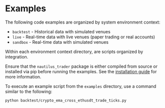 # Examples

The following code examples are organized by system environment context:
- `backtest` - Historical data with simulated venues
- `live` - Real-time data with live venues (paper trading or real accounts)
- `sandbox` - Real-time data with simulated venues

Within each environment context directory, are scripts organized by integration.

Ensure that the `nautilus_trader` package is either compiled from source or installed via pip before 
running the examples. See the [installation guide](https://nautilustrader.io/docs/getting_started/installation) 
for more information.

To execute an example script from the `examples` directory, use a command similar to the following:
```
python backtest/crypto_ema_cross_ethusdt_trade_ticks.py
```
